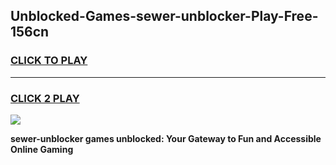 
## Unblocked-Games-sewer-unblocker-Play-Free-156cn
<h3>
<a href="https://premium76.site?title=sewer-unblocker&ref=21A">CLICK TO PLAY</a></h3>
<hr>

<h3>
<a href="https://premium76.site?title=sewer-unblocker&ref=21A">CLICK 2 PLAY</a>
  
</h3>

<a href="https://premium76.site?title=sewer-unblocker&ref=21A"><img src="https://clearcache.store/games.png"></a>


**sewer-unblocker games unblocked: Your Gateway to Fun and Accessible Online Gaming**
